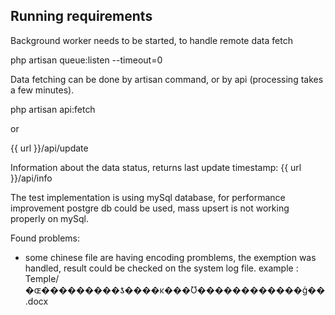 

## Running requirements

Background worker needs to be started, to handle remote data fetch

php artisan queue:listen --timeout=0

Data fetching can be done by artisan command, or by api (processing takes a few minutes).

php artisan api:fetch

or

{{ url }}/api/update

Information about the data status, returns last update timestamp: 
{{ url }}/api/info


The test implementation is using mySql database, for performance improvement postgre db could be used, mass upsert is not working properly on mySql.


Found problems:
- some chinese file are having encoding promblems, the exemption was handled, result could be checked on the system log file.
    example : Temple/�ɶ���������ƾ����ĸ���Ʊ������������ģ��.docx  



